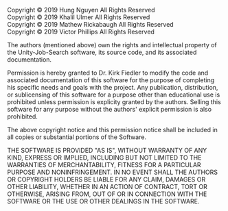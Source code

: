 Copyright © 2019 Hung Nguyen All Rights Reserved  
Copyright © 2019 Khalil Ulmer All Rights Reserved  
Copyright © 2019 Mathew Rickabaugh All Rights Reserved  
Copyright © 2019 Victor Phillips All Rights Reserved  

The authors (mentioned above) own the rights and intellectual property of the Unity-Job-Search software, its source code, and its associated documentation.  
  
Permission is hereby granted to Dr. Kirk Fiedler to modify the code and associated documentation of this software for the purpose of completing his specific needs and goals with the project. Any publication, distribution, or sublicensing of this software for a purpose other than educational use is prohibited unless permission is explicity granted by the authors. Selling this software for any purpose without the authors' explicit permission is also prohibited.
  
The above copyright notice and this permission notice shall be included in all copies or substantial portions of the Software.  
  
THE SOFTWARE IS PROVIDED "AS IS", WITHOUT WARRANTY OF ANY KIND, EXPRESS OR IMPLIED, INCLUDING BUT NOT LIMITED TO THE WARRANTIES OF MERCHANTABILITY, FITNESS FOR A PARTICULAR PURPOSE AND NONINFRINGEMENT. IN NO EVENT SHALL THE AUTHORS OR COPYRIGHT HOLDERS BE LIABLE FOR ANY CLAIM, DAMAGES OR OTHER LIABILITY, WHETHER IN AN ACTION OF CONTRACT, TORT OR OTHERWISE, ARISING FROM, OUT OF OR IN CONNECTION WITH THE SOFTWARE OR THE USE OR OTHER DEALINGS IN THE SOFTWARE.
